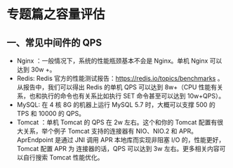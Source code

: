 # 专题篇之容量评估

## 一、常见中间件的 QPS

- Nginx ：一般情况下，系统的性能瓶颈基本不会是 Nginx。单机 Nginx 可以达到 30w +。
- Redis: Redis 官方的性能测试报告：https://redis.io/topics/benchmarks 。从报告中，我们可以得出 Redis 的单机 QPS 可以达到 8w+（CPU 性能有关系，也和执行的命令也有关系比如执行 SET 命令甚至可以达到 10w+QPS）。
- MySQL: 在 4 核 8G 的机器上运行 MySQL 5.7 时，大概可以支撑 500 的 TPS 和 10000 的 QPS。
- Tomcat ：单机 Tomcat 的 QPS 在 2w 左右。这个和你的 Tomcat 配置有很大关系，举个例子 Tomcat 支持的连接器有 NIO、NIO.2 和 APR。AprEndpoint 是通过 JNI 调用 APR 本地库而实现非阻塞 I/O 的，性能更好，Tomcat 配置 APR 为 连接器的话，QPS 可以达到 3w 左右。更多相关内容可以自行搜索 Tomcat 性能优化。
